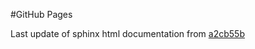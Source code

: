 #GitHub Pages

Last update of sphinx html documentation from [a2cb55b](https://github.com/gdsfactory/gdsfactory/tree/a2cb55b94e5b80c675e6a4082515e1265baffc3e)
